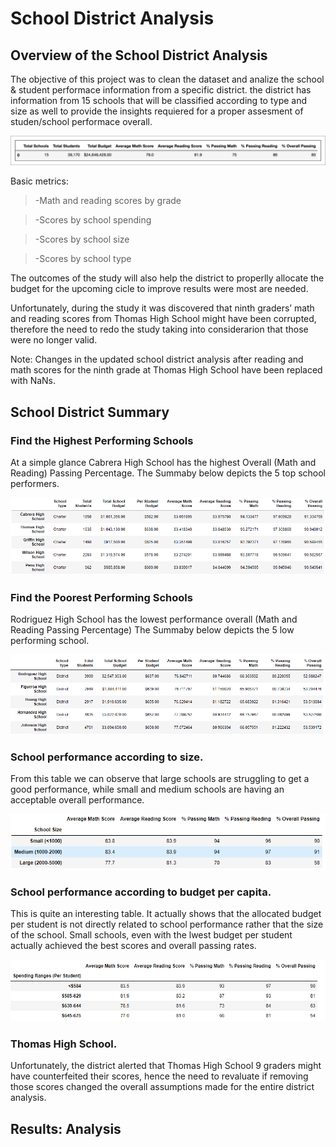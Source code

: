# School District Analysis

## Overview of the School District Analysis

The objective of this project was to clean the dataset and analize the school & student performace information from a specific district. the district has information from 15 schools that will be classified according to type and size as well to provide the insights requiered for a proper assesment of studen/school performace overall.

![](Resources/data-4-7-1-output-district-summary.png)

Basic metrics:
> -Math and reading scores by grade

> -Scores by school spending

> -Scores by school size

> -Scores by school type

The outcomes of the study will also help the district to properlly allocate the budget for the upcoming cicle to improve results were most are needed.

Unfortunately, during the study it was discovered that ninth graders’ math and reading scores from Thomas High School might have been corrupted, therefore the need to redo the study taking into considerarion that those were no longer valid.

Note: Changes in the updated school district analysis after reading and math scores for the ninth grade at Thomas High School have been replaced with NaNs.




## School District Summary
### Find the Highest Performing Schools
At a simple glance Cabrera High School has the highest Overall (Math and Reading) Passing Percentage.
The Summaby below depicts the 5 top school performers.

![](Resources/TOP5.PNG)

### Find the Poorest Performing Schools

Rodriguez High School has the lowest performance overall (Math and Reading Passing Percentage)
The Summaby below depicts the 5 low performing school.

![](Resources/BOTTOM5.PNG)

### School performance according to size.

From this table we can observe that large schools are struggling to get a good performance, while small and medium schools are having an acceptable overall performance.

![](Resources/size.PNG)

### School performance according to budget per capita.

This is quite an interesting table. It actually shows that the allocated budget per student is not directly related to school performance rather that the size of the school. Small schools, even with the lwest budget per student actually achieved the best scores and overall passing rates.

![](Resources/budget.PNG)

### Thomas High School.

Unfortunately, the district alerted that Thomas High School 9 graders might have counterfeited their scores, hence the need to revaluate if removing those scores changed the overall assumptions made for the entire district analysis.


## Results: Analysis
